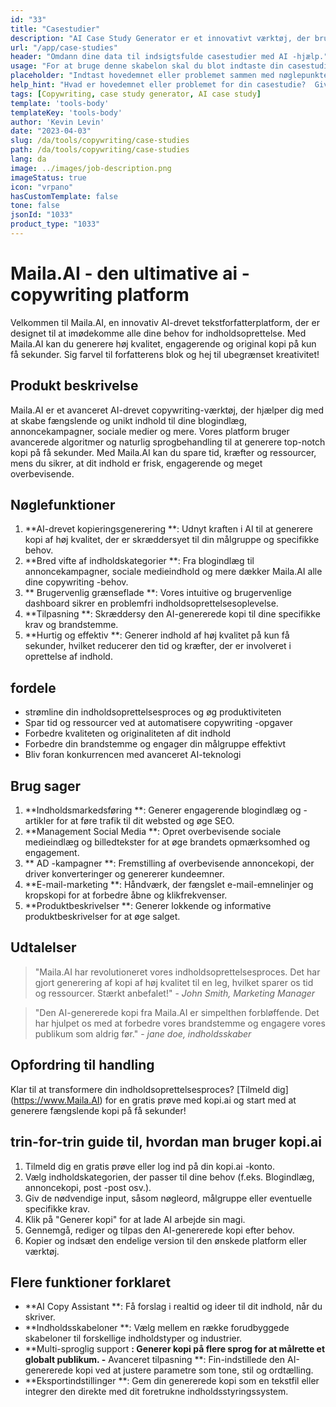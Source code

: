 ```yaml
---
id: "33"
title: "Casestudier"
description: "AI Case Study Generator er et innovativt værktøj, der bruger kunstig intelligens til at skabe overbevisende casestudier.  Dette kraftfulde værktøj hjælper dig med at generere velstrukturerede, engagerende og informative casestudier baseret på dine angivne data og nøglepunkter, hvilket sparer dig tid og kræfter i processen."
url: "/app/case-studies"
header: "Omdann dine data til indsigtsfulde casestudier med AI -hjælp."
usage: "For at bruge denne skabelon skal du blot indtaste din casestudies hovedemne, nøglepunkter og eventuelle relevante data eller statistikker.  Dette værktøj genererer derefter en velstruktureret, fængslende og informativ casestudie baseret på dit input."
placeholder: "Indtast hovedemnet eller problemet sammen med nøglepunkter og data, du vil inkludere i din casestudie, for eksempel: \ n \ nmain Emne: Forbedring af kundetilfredshed i en detailbutik \ n \ nkey point: \ n \ n1.  Identificering af kundesmerter \ n2.  Implementering af effektive løsninger \ n3.  Evaluering af virkningen af ​​ændringerne \ n \ ndata: stigning i gennemsnitlig kundetilfredshedsvurdering fra 3,5 til 4,2 \ n \ nkeywords: detail, kundetilfredshed, forbedring"
help_hint: "Hvad er hovedemnet eller problemet for din casestudie?  Giv nøglepunkter, data eller statistik, du vil medtage, og vi opretter en omfattende casestudie baseret på dit input."
tags: [Copywriting, case study generator, AI case study]
template: 'tools-body'
templateKey: 'tools-body'
author: 'Kevin Levin'
date: "2023-04-03"
slug: /da/tools/copywriting/case-studies
path: /da/tools/copywriting/case-studies
lang: da
image: ../images/job-description.png
imageStatus: true
icon: "vrpano"
hasCustomTemplate: false
tone: false
jsonId: "1033"
product_type: "1033"
---
```

# Maila.AI - den ultimative ai -copywriting platform

Velkommen til Maila.AI, en innovativ AI-drevet tekstforfatterplatform, der er designet til at imødekomme alle dine behov for indholdsoprettelse.  Med Maila.AI kan du generere høj kvalitet, engagerende og original kopi på kun få sekunder.  Sig farvel til forfatterens blok og hej til ubegrænset kreativitet!

## Produkt beskrivelse

Maila.AI er et avanceret AI-drevet copywriting-værktøj, der hjælper dig med at skabe fængslende og unikt indhold til dine blogindlæg, annoncekampagner, sociale medier og mere.  Vores platform bruger avancerede algoritmer og naturlig sprogbehandling til at generere top-notch kopi på få sekunder.  Med Maila.AI kan du spare tid, kræfter og ressourcer, mens du sikrer, at dit indhold er frisk, engagerende og meget overbevisende.

## Nøglefunktioner

1. **AI-drevet kopieringsgenerering **: Udnyt kraften i AI til at generere kopi af høj kvalitet, der er skræddersyet til din målgruppe og specifikke behov.
 2. **Bred vifte af indholdskategorier **: Fra blogindlæg til annoncekampagner, sociale medieindhold og mere dækker Maila.AI alle dine copywriting -behov.
 3. ** Brugervenlig grænseflade **: Vores intuitive og brugervenlige dashboard sikrer en problemfri indholdsoprettelsesoplevelse.
 4. **Tilpasning **: Skræddersy den AI-genererede kopi til dine specifikke krav og brandstemme.
 5. **Hurtig og effektiv **: Generer indhold af høj kvalitet på kun få sekunder, hvilket reducerer den tid og kræfter, der er involveret i oprettelse af indhold.

## fordele

- strømline din indholdsoprettelsesproces og øg produktiviteten
 - Spar tid og ressourcer ved at automatisere copywriting -opgaver
 - Forbedre kvaliteten og originaliteten af ​​dit indhold
 - Forbedre din brandstemme og engager din målgruppe effektivt
 - Bliv foran konkurrencen med avanceret AI-teknologi

## Brug sager

1. **Indholdsmarkedsføring **: Generer engagerende blogindlæg og -artikler for at føre trafik til dit websted og øge SEO.
 2. **Management Social Media **: Opret overbevisende sociale medieindlæg og billedtekster for at øge brandets opmærksomhed og engagement.
 3. ** AD -kampagner **: Fremstilling af overbevisende annoncekopi, der driver konverteringer og genererer kundeemner.
 4. **E-mail-marketing **: Håndværk, der fængslet e-mail-emnelinjer og kropskopi for at forbedre åbne og klikfrekvenser.
 5. **Produktbeskrivelser **: Generer lokkende og informative produktbeskrivelser for at øge salget.

## Udtalelser

> "Maila.AI har revolutioneret vores indholdsoprettelsesproces. Det har gjort generering af kopi af høj kvalitet til en leg, hvilket sparer os tid og ressourcer. Stærkt anbefalet!"  - _John Smith, Marketing Manager_

> "Den AI-genererede kopi fra Maila.AI er simpelthen forbløffende. Det har hjulpet os med at forbedre vores brandstemme og engagere vores publikum som aldrig før."  - _jane doe, indholdsskaber_

## Opfordring til handling

Klar til at transformere din indholdsoprettelsesproces?  [Tilmeld dig] (https://www.Maila.AI) for en gratis prøve med kopi.ai og start med at generere fængslende kopi på få sekunder!

## trin-for-trin guide til, hvordan man bruger kopi.ai

1. Tilmeld dig en gratis prøve eller log ind på din kopi.ai -konto.
 2. Vælg indholdskategorien, der passer til dine behov (f.eks. Blogindlæg, annoncekopi, post -post osv.).
 3. Giv de nødvendige input, såsom nøgleord, målgruppe eller eventuelle specifikke krav.
 4. Klik på "Generer kopi" for at lade AI arbejde sin magi.
 5. Gennemgå, rediger og tilpas den AI-genererede kopi efter behov.
 6. Kopier og indsæt den endelige version til den ønskede platform eller værktøj.

## Flere funktioner forklaret

- **AI Copy Assistant **: Få forslag i realtid og ideer til dit indhold, når du skriver.
 - **Indholdsskabeloner **: Vælg mellem en række forudbyggede skabeloner til forskellige indholdstyper og industrier.
 - **Multi-sproglig support **: Generer kopi på flere sprog for at målrette et globalt publikum.
 -** Avanceret tilpasning **: Fin-indstillede den AI-genererede kopi ved at justere parametre som tone, stil og ordtælling.
 - **Eksportindstillinger **: Gem din genererede kopi som en tekstfil eller integrer den direkte med dit foretrukne indholdsstyringssystem.

